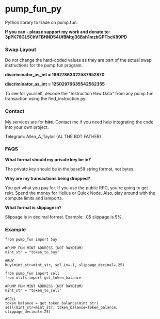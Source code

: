 # pump_fun_py

Python library to trade on pump.fun. 

**If you can - please support my work and donate to: 3pPK76GL5ChVFBHND54UfBMtg36Bsh1mzbQPTbcK89PD**

### Swap Layout

Do not change the hard-coded values as they are part of the actual swap instructions for the pump.fun program. 

**discriminator_as_int = 16927863322537952870**

**discriminator_as_int = 12502976635542562355**

To see for yourself, decode the "Instruction Raw Data" from any pump fun transaction using the find_instruction.py. 

### Contact

My services are for **hire**. Contact me if you need help integrating the code into your own project. 

Telegram: Allen_A_Taylor (AL THE BOT FATHER)

### FAQS

**What format should my private key be in?** 

The private key should be in the base58 string format, not bytes. 

**Why are my transactions being dropped?** 

You get what you pay for. If you use the public RPC, you're going to get rekt. Spend the money for Helius or Quick Node. Also, play around with the compute limits and lamports.

**What format is slippage in?** 

Slippage is in decimal format. Example: .05 slippage is 5%. 

### Example

```
from pump_fun import buy

#PUMP FUN MINT ADDRESS (NOT RAYDIUM)
mint_str = "token_to_buy"

#BUY
buy(mint_str=mint_str, sol_in=.1, slippage_decimal=.25)

```
```
from pump_fun import sell
from utils import get_token_balance

#PUMP FUN MINT ADDRESS (NOT RAYDIUM)
mint_str = "token_to_sell"

#SELL
token_balance = get_token_balance(mint_str)
sell(mint_str=mint_str, token_balance=token_balance, slippage_decimal=.25)

```
